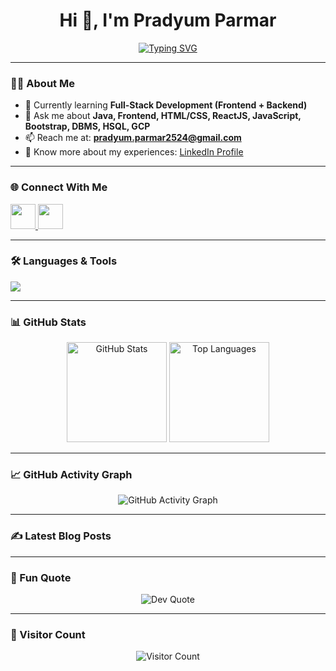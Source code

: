 <h1 align="center">Hi 👋, I'm Pradyum Parmar</h1>


<p align="center">
  <a href="https://github.com/Pradyum2524">
    <img src="https://readme-typing-svg.herokuapp.com?font=JetBrains+Mono&size=22&pause=1000&color=1AFFD5&center=true&vCenter=true&width=500&lines=B.Tech+in+Computer+Science;Machine+Learning+Enthusiast;Frontend+%26+Developer;Tech+Explorer+%7C+Problem+Solver" alt="Typing SVG" />
  </a>
</p>

---

### 👨‍💻 About Me  
- 🌱 Currently learning **Full-Stack Development (Frontend + Backend)**  
- 💬 Ask me about **Java, Frontend, HTML/CSS, ReactJS, JavaScript, Bootstrap, DBMS, HSQL, GCP**  
- 📫 Reach me at: **pradyum.parmar2524@gmail.com**  
- 📄 Know more about my experiences: [LinkedIn Profile](https://www.linkedin.com/in/pradyum-parmar-b8189b37a)  

---

### 🌐 Connect With Me  
<p align="left">
  <a href="https://github.com/Pradyum2524" target="blank">
    <img src="https://skillicons.dev/icons?i=github" height="40"/>
  </a>
  <a href="https://www.linkedin.com/in/pradyum-parmar-b8189b37a" target="blank">
    <img src="https://skillicons.dev/icons?i=linkedin" height="40"/>
  </a>
</p>

---

### 🛠️ Languages & Tools  
<p align="left">
  <img src="https://skillicons.dev/icons?i=java,js,react,html,css,bootstrap,git,github,nodejs,jquery,figma,vscode,gcp" />
</p>

---

### 📊 GitHub Stats  
<p align="center">
  <img src="https://github-readme-stats.vercel.app/api?username=Pradyum2524&show_icons=true&theme=tokyonight" alt="GitHub Stats" height="160"/>
  <img src="https://github-readme-stats.vercel.app/api/top-langs/?username=Pradyum2524&layout=compact&theme=tokyonight" alt="Top Languages" height="160"/>
</p>

---

### 📈 GitHub Activity Graph  
<p align="center">
  <img src="https://github-readme-activity-graph.vercel.app/graph?username=Pradyum2524&theme=tokyo-night" alt="GitHub Activity Graph"/>
</p>

---

### ✍️ Latest Blog Posts  
<!-- BLOG-POST-LIST:START -->
<!-- BLOG-POST-LIST:END -->

---

### 🚀 Fun Quote  
<p align="center">
  <img src="https://quotes-github-readme.vercel.app/api?type=horizontal&theme=tokyonight" alt="Dev Quote"/>
</p>

---

### 👀 Visitor Count  
<p align="center">
  <img src="https://komarev.com/ghpvc/?username=Pradyum2524&style=for-the-badge&color=blue" alt="Visitor Count"/>
</p>

